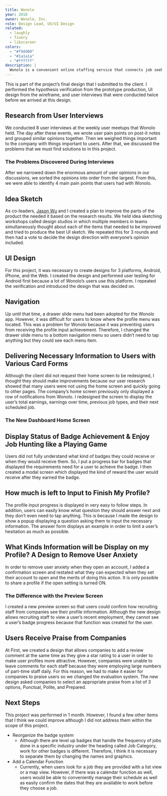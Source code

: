 ```yaml
---
title: Wonolo
year: 2018
owner: Wonolo, Inc.
role: Design Lead, UX/UI Design
related:
  - laughly
  - finery
  - libzcareer
colors:
  - "#f9dd00"
  - "#1a1a1a"
  - "#ffffff"
description: |
  Wonolo is a convenient online staffing service that connects job seekers with companies who are looking to fill part-time or temporary positions in warehouse operations, delivery positions, general labor, merchandising, administration, event staffing, etc.  A special feature of using Wonolo is that job seekers (Wonoloers) can earn badges and receive special rewards from working hard and doing a good job. The goal of this project was to redesign the profile screen in order to convey this more clearly and to increase the profile input rate as well as the job application rate. I was employed as a joint leader of an 11-person team consisting of researchers and designers that led design information and the Android app prototype production.
---
```


<work-media name="overview.jpg" alt="The project's final design that I designed." />

This is part of the project’s final design that I submitted to the client. I performed the hypothesis verification from the prototype production, UI design from the wireframe, and user interviews that were conducted twice before we arrived at this design.

## Research from User Interviews

We conducted 8 user interviews at the weekly user meetups that Wonolo held. The day after these events, we wrote user pain points on post-it notes and grouped similar opinions together. Then we weighed things important to the company with things important to users.  After that, we discussed the problems that we must find solutions to in this project.

<work-media name="research_postit.jpg" alt="This is a view of the research discussions." />

### The Problems Discovered During Interviews

After we narrowed down the enormous amount of user opinions in our discussions, we sorted the opinions into order from the largest. From this, we were able to identify 4 main pain points that users had with Wonolo.

<work-media name="research_deck_01.png,research_deck_02.jpg,research_deck_03.jpg,research_deck_04.jpg,research_deck_05.jpg" />

## Idea Sketch

As co-leaders, <a href="https://www.linkedin.com/in/jsnwux/" target="_blank">Jason Wu</a> and I created a plan to improve the parts of the product the needed it based on the research results. We held idea sketching workshops called design studios in which multiple members in teams simultaneously thought about each of the items that needed to be improved and tried to produce the best UI sketch. We repeated this for 3 rounds and then had a vote to decide the design direction with everyone’s opinion included.

<work-media name="design_studio.jpg" alt="This is a view of the Design Studio." />

<work-media name="design_studio_badges.jpg,design_studio_profile.jpg,design_studio_rating.jpg,design_studio_home.jpg" />

## UI Design

For this project, it was necessary to create designs for 3 platforms, Android, iPhone, and the Web. I created the design and performed user testing for Android first because a lot of Wonolo’s users use this platform. I repeated the verification and introduced the design that was decided on.

## Navigation

Up until that time, a drawer slide menu had been adopted for the Wonolo app. However, it was difficult for users to know where the profile menu was located. This was a problem for Wonolo because it was preventing users from receiving the profile input achievement. Therefore, I changed the drawer slide menu to a bottom navigation menu so users didn’t need to tap anything but they could see each menu item.

<work-media name="navigation_en.png" alt="The navigation of Wonolo" caption="In recent years, bottom navigation menus have started to be adopted more and more because device screens such as Android are getting larger and it is making it difficult for people to tap items on the upper part of their screen." />

## Delivering Necessary Information to Users with Various Card Forms

Although the client did not request their home screen to be redesigned, I thought they should make improvements because our user research showed that many users were not using the home screen and quickly going to other pages. The company’s home screen previously only displayed a row of notifications from Wonolo. I redesigned the screen to display the user’s total earnings, earnings over time, previous job types, and their next scheduled job.

<work-media name="home_card.jpg" alt="The various cards in the home screen" />

### The New Dashboard Home Screen

<work-media name="home.mp4" alt="The mockup of the home screen" />

## Display Status of Badge Achievement & Enjoy Job Hunting like a Playing Game

Users did not fully understand what kind of badges they could receive or when they would receive them.  So, I put a progress bar for badges that displayed the requirements need for a user to achieve the badge.  I then created a modal screen which displayed the kind of reward the user would receive after they earned the badge.

<work-media name="badges.jpg" alt="Badges" caption="A user can confirm badge details when they tap on a badge under Job Categories." />

## How much is left to Input to Finish My Profile?

The profile input progress is displayed in very easy to follow steps. In addition, users can easily know what question they should answer next and they don’t even need to tap anything. This is because I made the design to show a popup displaying a question asking them to input the necessary information. The answer form displays an example in order to limit a user’s hesitation as much as possible.

<work-media name="profile_onboarding.jpg" alt="The onboarding screen of profile" />

## What Kinds Information will be Display on my Profile? A Design to Remove User Anxiety

In order to remove user anxiety when they open an account, I added a confirmation screen and restated what they can expected when they set their account to open and the merits of doing this action. It is only possible to share a profile if the open setting is turned ON.

<work-media name="profile_privacy.mp4" />

### The Difference with the Preview Screen

I created a new preview screen so that users could confirm how recruiting staff from companies see their profile information. Although the new design allows recruiting staff to view a user’s recent employment, they cannot see a user’s badge progress because that function was created for the user.

<work-media name="profile_preview_en.jpg" alt="The profile preview" />

## Users Receive Praise from Companies

At First, we created a design that allows companies to add a review comment at the same time as they give a star rating to a user in order to make user profiles more attractive. However, companies were unable to leave comments for each staff because they were employing large numbers of part-time staff daily. For this reason, we had to make it easier for companies to praise users so we changed the evaluation system. The new design asked companies to select an appropriate praise from a list of 3 options, Punctual, Polite, and Prepared.

<work-media name="profile_rating.jpg" alt="User Ratings" caption="Users are easily motivated because they can see more than just a numerical value displayed from a star evaluation. In addition, companies are able to see what kind of person the user is and they can use this information to make hiring decisions." />

## Next Steps

<work-media name="next_step.jpg" alt="Wonolo use scene" />

This project was performed in 1 month. However, I found a few other items that I think we could improve although I did not address them within the scope of this project.

- Reorganize the badge system
  - Although there are level up badges that handle the frequency of jobs done in a specific industry under the heading called Job Category, work for other badges is different. Therefore, I think it is necessary to separate them by changing the names and graphics.
- Add a Calendar Function
  - Currently, when users look for a job they are provided with a list view or a map view. However, if there was a calendar function as well, users would be able to conveniently manage their schedule as well as easily confirm the dates that they are available to work before they choose a job.
